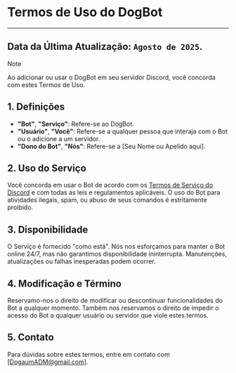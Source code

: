 # Termos de Uso do DogBot

---
**Data da Última Atualização:** `Agosto de 2025`.
---

> [!NOTE]
> Ao adicionar ou usar o DogBot em seu servidor Discord, você concorda com estes Termos de Uso.

## 1. Definições
- **"Bot"**, **"Serviço"**: Refere-se ao DogBot.
- **"Usuário"**, **"Você"**: Refere-se a qualquer pessoa que interaja com o Bot ou o adicione a um servidor.
- **"Dono do Bot"**, **"Nós"**: Refere-se a [Seu Nome ou Apelido aqui].

## 2. Uso do Serviço
Você concorda em usar o Bot de acordo com os [Termos de Serviço do Discord](https://discord.com/terms) e com todas as leis e regulamentos aplicáveis. O uso do Bot para atividades ilegais, spam, ou abuso de seus comandos é estritamente proibido.

## 3. Disponibilidade
O Serviço é fornecido "como está". Nós nos esforçamos para manter o Bot online 24/7, mas não garantimos disponibilidade ininterrupta. Manutenções, atualizações ou falhas inesperadas podem ocorrer.

## 4. Modificação e Término
Reservamo-nos o direito de modificar ou descontinuar funcionalidades do Bot a qualquer momento. Também nos reservamos o direito de impedir o acesso do Bot a qualquer usuário ou servidor que viole estes termos.

## 5. Contato
Para dúvidas sobre estes termos, entre em contato com [DogaumADM@gmail.com].